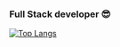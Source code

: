 ### Full Stack developer 😎

[![Top Langs](https://github-readme-stats.vercel.app/api/top-langs/?username=eskapte&hide=python,html,scss,css&langs_count=4)](https://github.com/anuraghazra/github-readme-stats)

